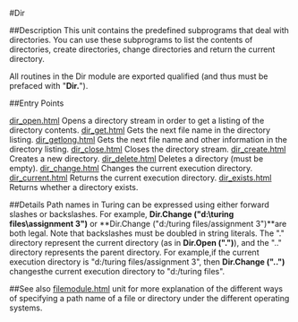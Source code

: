 
#Dir

##Description
This unit contains the predefined subprograms that deal with directories. You can use these subprograms to list the contents of directories, create directories, change directories and return the current directory.

All routines in the Dir module are exported qualified (and thus must be prefaced with "**Dir.**").


##Entry Points

[dir_open.html](**Open**)   Opens a directory stream in order to get a listing of the directory contents.
[dir_get.html](**Get**)   Gets the next file name in the directory listing.
[dir_getlong.html](**GetLong**)   Gets the next file name and other information in the directory listing.
[dir_close.html](**Close**)   Closes the directory stream.
[dir_create.html](**Create**)   Creates a new directory.
[dir_delete.html](**Delete**)   Deletes a directory (must be empty).
[dir_change.html](**Change**)   Changes the current execution directory.
[dir_current.html](**Current**)   Returns the current execution directory.
[dir_exists.html](**Exists**)   Returns  whether a directory exists.



##Details
Path names in Turing can be expressed using either forward slashes or backslashes. For example, **Dir.Change ("d:\\turing files\\assignment 3")** or **Dir.Change ("d:/turing files/assignment 3")**are both legal. Note that backslashes must be doubled in string literals. The "." directory represent the current directory (as in **Dir.Open (".")**), and the ".." directory represents the parent directory. For example,if the current execution directory is "d:/turing files/assignment 3", then **Dir.Change ("..")** changesthe current execution directory to "d:/turing files".

##See also
[filemodule.html](**File**) unit for more explanation of the different ways of specifying a path name of a file or directory under the different operating systems.

